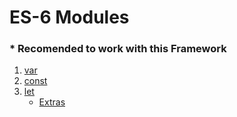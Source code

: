 # ES-6 Modules 
### * Recomended to work with this Framework

1. [var](https://developer.mozilla.org/en-US/docs/Web/JavaScript/Reference/Statements/var)
2. [const](https://developer.mozilla.org/en-US/docs/Web/JavaScript/Reference/Statements/const)
3. [let](https://developer.mozilla.org/en-US/docs/Web/JavaScript/Reference/Statements/let)
   - [Extras](https://medium.com/javascript-scene/javascript-es6-var-let-or-const-ba58b8dcde75)   




